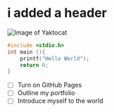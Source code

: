 # i added a header
![Image of Yaktocat](https://octodex.github.com/images/yaktocat.png)
``` c
#include <stdio.h>
int main (){
    printf("Hello World");
    return 0;
}
```
- [ ] Turn on GitHub Pages
- [ ] Outline my portfolio
- [ ] Introduce myself to the world
